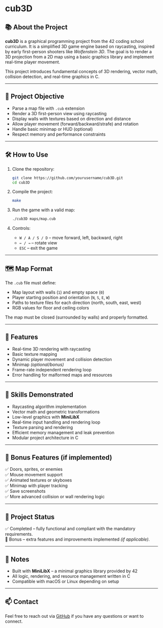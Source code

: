 # cub3D

## 📚 About the Project

**cub3D** is a graphical programming project from the 42 coding school curriculum. It is a simplified 3D game engine based on raycasting, inspired by early first-person shooters like *Wolfenstein 3D*. The goal is to render a 3D projection from a 2D map using a basic graphics library and implement real-time player movement.

This project introduces fundamental concepts of 3D rendering, vector math, collision detection, and real-time graphics in C.

---

## 🧩 Project Objective

- Parse a map file with `.cub` extension
- Render a 3D first-person view using raycasting
- Display walls with textures based on direction and distance
- Allow player movement (forward/backward/strafe) and rotation
- Handle basic minimap or HUD (optional)
- Respect memory and performance constraints

---

## 🛠️ How to Use

1. Clone the repository:
   ```bash
   git clone https://github.com/yourusername/cub3D.git
   cd cub3D
   ```

2. Compile the project:
   ```bash
   make
   ```

3. Run the game with a valid map:
   ```bash
   ./cub3D maps/map.cub
   ```

4. Controls:
   - `W / A / S / D` – move forward, left, backward, right
   - `← / →` – rotate view
   - `ESC` – exit the game

---

## 🗺️ Map Format

The `.cub` file must define:

- Map layout with walls (`1`) and empty space (`0`)
- Player starting position and orientation (`N`, `S`, `E`, `W`)
- Paths to texture files for each direction (north, south, east, west)
- RGB values for floor and ceiling colors

The map must be closed (surrounded by walls) and properly formatted.

---

## 🎨 Features

- Real-time 3D rendering with raycasting
- Basic texture mapping
- Dynamic player movement and collision detection
- Minimap *(optional/bonus)*
- Frame-rate independent rendering loop
- Error handling for malformed maps and resources

---

## 🧠 Skills Demonstrated

- Raycasting algorithm implementation  
- Vector math and geometric transformations  
- Low-level graphics with **MiniLibX**  
- Real-time input handling and rendering loop  
- Texture parsing and rendering  
- Efficient memory management and leak prevention  
- Modular project architecture in C

---

## 🚀 Bonus Features (if implemented)

✅ Doors, sprites, or enemies  
✅ Mouse movement support  
✅ Animated textures or skyboxes  
✅ Minimap with player tracking  
✅ Save screenshots  
✅ More advanced collision or wall rendering logic

---

## 📁 Project Status

✅ Completed – fully functional and compliant with the mandatory requirements.  
🎯 Bonus – extra features and improvements implemented *(if applicable)*.

---

## 📌 Notes

- Built with **MiniLibX** – a minimal graphics library provided by 42  
- All logic, rendering, and resource management written in C  
- Compatible with macOS or Linux depending on setup

---

## 📫 Contact

Feel free to reach out via [GitHub](https://github.com/Nicolike20) if you have any questions or want to connect.
